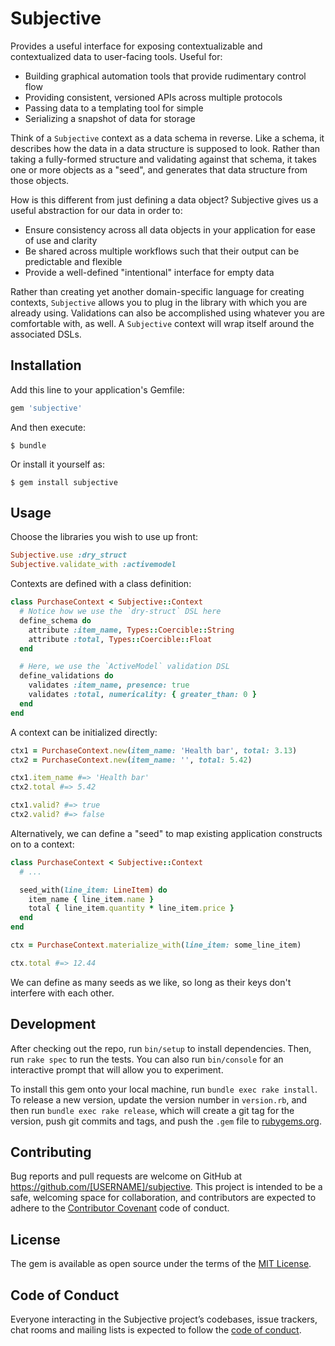 # Subjective

Provides a useful interface for exposing contextualizable and contextualized data to user-facing tools. Useful for:

- Building graphical automation tools that provide rudimentary control flow
- Providing consistent, versioned APIs across multiple protocols
- Passing data to a templating tool for simple
- Serializing a snapshot of data for storage

Think of a `Subjective` context as a data schema in reverse. Like a schema, it describes how the data in a data structure is supposed to look. Rather than taking a fully-formed structure and validating against that schema, it takes one or more objects as a "seed", and generates that data structure from those objects.

How is this different from just defining a data object? Subjective gives us a useful abstraction for our data in order to:

- Ensure consistency across all data objects in your application for ease of use and clarity
- Be shared across multiple workflows such that their output can be predictable and flexible
- Provide a well-defined "intentional" interface for empty data

Rather than creating yet another domain-specific language for creating contexts, `Subjective` allows you to plug in the library with which you are already using. Validations can also be accomplished using whatever you are comfortable with, as well. A `Subjective` context will wrap itself around the associated DSLs.

## Installation

Add this line to your application's Gemfile:

```ruby
gem 'subjective'
```

And then execute:

    $ bundle

Or install it yourself as:

    $ gem install subjective

## Usage

Choose the libraries you wish to use up front:

```ruby
Subjective.use :dry_struct
Subjective.validate_with :activemodel
```

Contexts are defined with a class definition:

```ruby
class PurchaseContext < Subjective::Context
  # Notice how we use the `dry-struct` DSL here
  define_schema do
    attribute :item_name, Types::Coercible::String
    attribute :total, Types::Coercible::Float
  end

  # Here, we use the `ActiveModel` validation DSL
  define_validations do
    validates :item_name, presence: true
    validates :total, numericality: { greater_than: 0 }
  end
end
```

A context can be initialized directly:

```ruby
ctx1 = PurchaseContext.new(item_name: 'Health bar', total: 3.13)
ctx2 = PurchaseContext.new(item_name: '', total: 5.42)

ctx1.item_name #=> 'Health bar'
ctx2.total #=> 5.42

ctx1.valid? #=> true
ctx2.valid? #=> false
```

Alternatively, we can define a "seed" to map existing application constructs on to a context:

```ruby
class PurchaseContext < Subjective::Context
  # ...

  seed_with(line_item: LineItem) do
    item_name { line_item.name }
    total { line_item.quantity * line_item.price }
  end
end

ctx = PurchaseContext.materialize_with(line_item: some_line_item)

ctx.total #=> 12.44
```

We can define as many seeds as we like, so long as their keys don't interfere with each other.

## Development

After checking out the repo, run `bin/setup` to install dependencies. Then, run `rake spec` to run the tests. You can also run `bin/console` for an interactive prompt that will allow you to experiment.

To install this gem onto your local machine, run `bundle exec rake install`. To release a new version, update the version number in `version.rb`, and then run `bundle exec rake release`, which will create a git tag for the version, push git commits and tags, and push the `.gem` file to [rubygems.org](https://rubygems.org).

## Contributing

Bug reports and pull requests are welcome on GitHub at https://github.com/[USERNAME]/subjective. This project is intended to be a safe, welcoming space for collaboration, and contributors are expected to adhere to the [Contributor Covenant](http://contributor-covenant.org) code of conduct.

## License

The gem is available as open source under the terms of the [MIT License](https://opensource.org/licenses/MIT).

## Code of Conduct

Everyone interacting in the Subjective project’s codebases, issue trackers, chat rooms and mailing lists is expected to follow the [code of conduct](https://github.com/[USERNAME]/subjective/blob/master/CODE_OF_CONDUCT.md).

